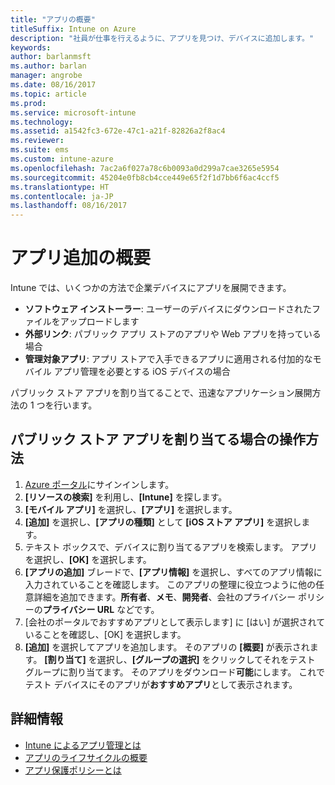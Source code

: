 ```yaml
---
title: "アプリの概要"
titleSuffix: Intune on Azure
description: "社員が仕事を行えるように、アプリを見つけ、デバイスに追加します。"
keywords: 
author: barlanmsft
ms.author: barlan
manager: angrobe
ms.date: 08/16/2017
ms.topic: article
ms.prod: 
ms.service: microsoft-intune
ms.technology: 
ms.assetid: a1542fc3-672e-47c1-a21f-82826a2f8ac4
ms.reviewer: 
ms.suite: ems
ms.custom: intune-azure
ms.openlocfilehash: 7ac2a6f027a78c6b0093a0d299a7cae3265e5954
ms.sourcegitcommit: 45204e0fb8cb4cce449e65f2f1d7bb6f6ac4ccf5
ms.translationtype: HT
ms.contentlocale: ja-JP
ms.lasthandoff: 08/16/2017
---
```

# <a name="get-started-with-adding-apps"></a>アプリ追加の概要

Intune では、いくつかの方法で企業デバイスにアプリを展開できます。

* **ソフトウェア インストーラー**: ユーザーのデバイスにダウンロードされたファイルをアップロードします
* __外部リンク__: パブリック アプリ ストアのアプリや Web アプリを持っている場合
* **管理対象アプリ**: アプリ ストアで入手できるアプリに適用される付加的なモバイル アプリ管理を必要とする iOS デバイスの場合

パブリック ストア アプリを割り当てることで、迅速なアプリケーション展開方法の 1 つを行います。

## <a name="how-do-i-assign-a-public-store-app"></a>パブリック ストア アプリを割り当てる場合の操作方法

1. [Azure ポータル](https://portal.azure.com)にサインインします。
2. **[リソースの検索]** を利用し、**[Intune]** を探します。
3. **[モバイル アプリ]** を選択し、**[アプリ]** を選択します。
4. **[追加]** を選択し、**[アプリの種類]** として **[iOS ストア アプリ]** を選択します。
5. テキスト ボックスで、デバイスに割り当てるアプリを検索します。 アプリを選択し、**[OK]** を選択します。
6. **[アプリの追加]** ブレードで、**[アプリ情報]** を選択し、すべてのアプリ情報に入力されていることを確認します。 このアプリの整理に役立つように他の任意詳細を追加できます。**所有者**、**メモ**、**開発者**、会社のプライバシー ポリシーの**プライバシー URL** などです。
7. [会社のポータルでおすすめアプリとして表示します] に [はい] が選択されていることを確認し、[OK] を選択します。
8. **[追加]** を選択してアプリを追加します。 そのアプリの **[概要]** が表示されます。 **[割り当て]** を選択し、**[グループの選択]** をクリックしてそれをテスト グループに割り当てます。 そのアプリをダウンロード**可能**にします。 これでテスト デバイスにそのアプリが**おすすめアプリ**として表示されます。

## <a name="learn-more"></a>詳細情報

* [Intune によるアプリ管理とは](app-management.md)
* [アプリのライフサイクルの概要](app-lifecycle.md)
* [アプリ保護ポリシーとは](app-protection-policy.md)
